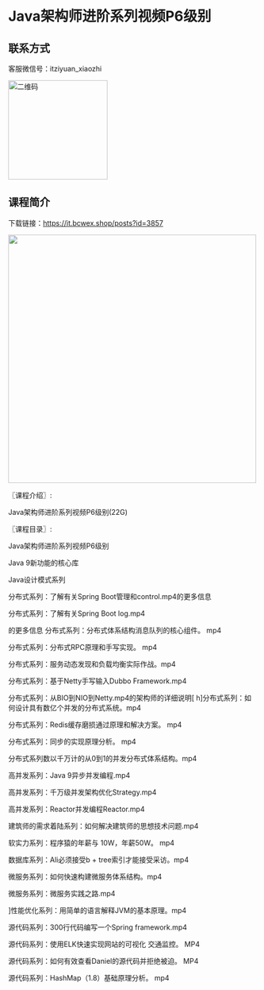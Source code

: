 # Java架构师进阶系列视频P6级别

## 联系方式

客服微信号：itziyuan_xiaozhi

<img src="https://ziyuanyun.oss-cn-guangzhou.aliyuncs.com/common/20240614073449/666b82192834a.jpg" width="200" height="200" alt="二维码">

## 课程简介

下载链接：https://it.bcwex.shop/posts?id=3857

<img src="https://ziyuanyun.oss-cn-guangzhou.aliyuncs.com/yun/20240515185358/664494462c87f.jpg" width="500" alt="">

  〖课程介绍〗:

 Java架构师进阶系列视频P6级别(22G)

 〖课程目录〗:

 Java架构师进阶系列视频P6级别



 Java 9新功能的核心库

 Java设计模式系列

 分布式系列：了解有关Spring Boot管理和control.mp4的更多信息

 分布式系列：了解有关Spring Boot log.mp4

 的更多信息 分布式系列：分布式体系结构消息队列的核心组件。 mp4

 分布式系列：分布式RPC原理和手写实现。 mp4

 分布式系列：服务动态发现和负载均衡实际作战。mp4

 分布式系列：基于Netty手写输入Dubbo Framework.mp4

 分布式系列：从BIO到NIO到Netty.mp4的架构师的详细说明[ h]分布式系列：如何设计具有数亿个并发的分布式系统。mp4

 分布式系列：Redis缓存磨损通过原理和解决方案。 mp4

 分布式系列：同步的实现原理分析。 mp4

 分布式系列数以千万计的从0到1的并发分布式体系结构。mp4

 高并发系列：Java 9异步并发编程.mp4

 高并发系列：千万级并发架构优化Strategy.mp4

 高并发系列：Reactor并发编程Reactor.mp4

 建筑师的需求着陆系列：如何解决建筑师的思想技术问题.mp4

 软实力系列：程序猿的年薪与 10W，年薪50W。 mp4

 数据库系列：Ali必须接受b + tree索引才能接受采访。mp4

 微服务系列：如何快速构建微服务体系结构。mp4

 微服务系列：微服务实践之路.mp4

 ]性能优化系列：用简单的语言解释JVM的基本原理。mp4

 源代码系列：300​​行代码编写一个Spring framework.mp4

 源代码系列：使用ELK快速实现网站的可视化 交通监控。 MP4

 源代码系列：如何有效查看Daniel的源代码并拒绝被迫。 MP4

 源代码系列：HashMap（1.8）基础原理分析。 mp4

  